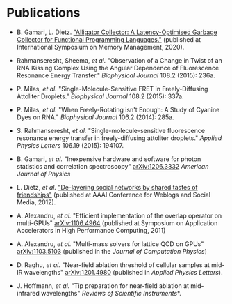 # Publications

* B. Gamari, L. Dietz. ["Alligator Collector: A Latency-Optimised Garbage
  Collector for Functional Programming Languages."](/media/papers/ismm2020-alligator.pdf) (published at International
  Symposium on Memory Management, 2020).

* Rahmanseresht, Sheema, *et al.* "Observation of a Change in Twist of an RNA
  Kissing Complex Using the Angular Dependence of Fluorescence Resonance Energy
  Transfer." *Biophysical Journal* 108.2 (2015): 236a.

* P. Milas, *et al.* "Single-Molecule-Sensitive FRET in Freely-Diffusing
  Attoliter Droplets." *Biophysical Journal* 108.2 (2015): 337a.

* P. Milas, *et al.* "When Freely-Rotating isn't Enough: A Study of Cyanine
  Dyes on RNA." *Biophysical Journal* 106.2 (2014): 285a.

* S. Rahmanseresht, *et al.* "Single-molecule-sensitive fluorescence
  resonance energy transfer in freely-diffusing attoliter droplets." *Applied
  Physics Letters* 106.19 (2015): 194107.

* B. Gamari, *et al.* "Inexpensive hardware and software for photon
  statistics and correlation spectroscopy"
  [arXiv:1206.3332](http://arxiv.org/abs/1206.3332) *American Journal of Physics*

* L. Dietz, *et al.*
  ["De-layering social networks by shared tastes of friendships"](/media/papers/icswm2012-delayer.pdf)
  (published at AAAI Conference for Weblogs and Social Media, 2012).

* A. Alexandru, *et al.* "Efficient implementation of the overlap
  operator on multi-GPUs"
  [arXiv:1106.4964](http://arxiv.org/pdf/1106.4964) (published at
  Symposium on Application Accelerators in High Performance
  Computing, 2011)

* A. Alexandru, *et al.* "Multi-mass solvers for lattice QCD on
  GPUs" [arXiv:1103.5103](http://arxiv.org/pdf/1103.5103) (published
  in the *Journal of Computation Physics*)

* D. Raghu, *et al.* "Near-field ablation threshold of cellular
  samples at mid-IR wavelengths"
  [arXiv:1201.4980](http://arxiv.org/abs/1201.4980) (published in
  *Applied Physics Letters*).

* J. Hoffmann, *et al.* "Tip preparation for near-field ablation at
  mid-infrared wavelengths" *Reviews of Scientific Instruments**.
